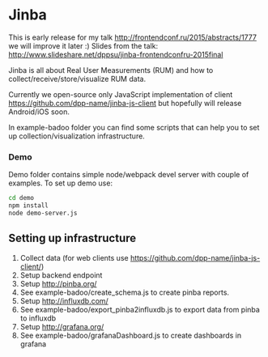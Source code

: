 # Jinba

This is early release for my talk http://frontendconf.ru/2015/abstracts/1777 we will improve it later :)
Slides from the talk: http://www.slideshare.net/dppsu/jinba-frontendconfru-2015final

Jinba is all about Real User Measurements (RUM) and how to collect/receive/store/visualize RUM data.

Currently we open-source only JavaScript implementation of client https://github.com/dpp-name/jinba-js-client but hopefully will release Android/iOS soon.

In example-badoo folder you can find some scripts that can help you to set up collection/visualization infrastructure.

### Demo

Demo folder contains simple node/webpack devel server with couple of examples. To set up demo use:
```bash
cd demo
npm install
node demo-server.js
```

## Setting up infrastructure

1. Collect data (for web clients use https://github.com/dpp-name/jinba-js-client/)
2. Setup backend endpoint
3. Setup http://pinba.org/
4. See example-badoo/create_schema.js to create pinba reports.
5. Setup http://influxdb.com/
6. See example-badoo/export_pinba2influxdb.js to export data from pinba to influxdb
7. Setup http://grafana.org/
8. See example-badoo/grafanaDashboard.js to create dashboards in grafana
